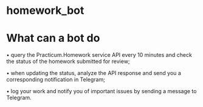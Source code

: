 # homework_bot


# What can a bot do

• query the Practicum.Homework service API every 10 minutes and check the status of the homework submitted for review;

• when updating the status, analyze the API response and send you a corresponding notification in Telegram;

• log your work and notify you of important issues by sending a message to Telegram.
